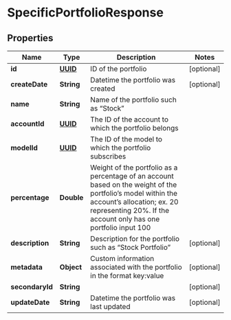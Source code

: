 
# SpecificPortfolioResponse

## Properties
Name | Type | Description | Notes
------------ | ------------- | ------------- | -------------
**id** | [**UUID**](UUID.md) | ID of the portfolio |  [optional]
**createDate** | **String** | Datetime the portfolio was created |  [optional]
**name** | **String** | Name of the portfolio such as “Stock” | 
**accountId** | [**UUID**](UUID.md) | The ID of the account to which the portfolio belongs | 
**modelId** | [**UUID**](UUID.md) | The ID of the model to which the portfolio subscribes | 
**percentage** | **Double** | Weight of the portfolio as a percentage of an account based on the weight of the portfolio’s model within the account’s allocation; ex. 20 representing 20%. If the account only has one portfolio input 100 | 
**description** | **String** | Description for the portfolio such as “Stock Portfolio” |  [optional]
**metadata** | **Object** | Custom information associated with the portfolio in the format key:value |  [optional]
**secondaryId** | **String** |  |  [optional]
**updateDate** | **String** | Datetime the portfolio was last updated |  [optional]



